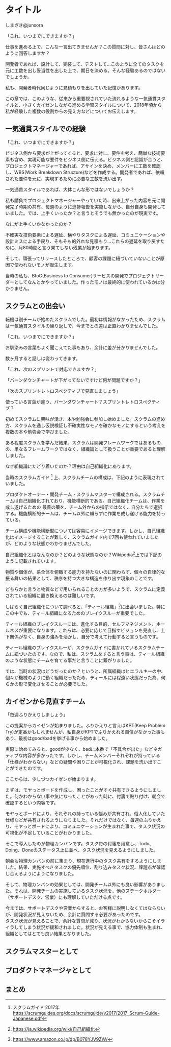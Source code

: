 # タイトル

<div class="flushright">しまざき@junsora</div>

「これ、いつまでにできますか？」

仕事を進める上で、こんな一言出てきませんか？この質問に対し、皆さんはどのように回答しますか？

開発者であれば、設計して、実装して、テストして…このように全てのタスクを元に工数を出し妥当性を出した上で、期日を決める。そんな経験あるのではないでしょうか。

私も、開発者時代同じように見積もりを出していた記憶があります。

この章では、このような、従来から重要視されていた流れるような一気通貫スタイルと、小さくカイゼンしながら進める学習スタイルについて、2018年頃から私が経験した複数の役割からの見え方などについてお伝えします。

## 一気通貫スタイルでの経験
「これ、いつまでにできますか？」

ビジネス側から要求が上がってくると、要求に対し、要件を考え、簡単な技術要素も含め、実現可能な要件をビジネス側に伝える。ビジネス側と認識が合うと、プロジェクトマネージャーであれば、アサインを決め、メンバーに工数を確認し、WBS(Work Breakdown Structure)などを作成する。開発者であれば、依頼された要件を元に、実現するために必要な工数を洗い出す。  

一気通貫スタイルであれば、大体こんな形ではないでしょうか？

私も請負でプロジェクトマネージャーやっていた時、出来上がった内容を元に開発完了時期の共有、毎週のように進捗報告を実施しながら、自分自身も開発していました。では、上手くいったか？と言うとそうでも無かったのが現実です。

なにが上手くいかなかったのか？

不確実な技術要素による遅延、横やりタスクによる遅延、コミュニケーションや設計ミスによる手戻り、そもそも的外れな見積もり…これらの遅延を取り戻すために、月80時間と言う果てしない残業が始まります。

そして、頑張ってリリースしたところで、顧客の課題に紐づいていないことが原因で使われないモノが誕生します。

当時の私も、BtoC(Business to Consumer)サービスの開発でプロジェクトリーダーとしてなんとかやっていました。作ったモノは最終的に使われているかは分かりません。

## スクラムとの出会い
転機は別チームが始めたスクラムでした。最初は情報がなかったため、スクラムは一気通貫スタイルの繰り返しで、今までとの差は正直わかりませんでした。

「これ、いつまでにできますか？」

お馴染みの言葉もよく聞こえてた事もあり、余計に差が分かりませんでした。

数ヶ月すると話しは変わってきます。

「これ、次のスプリントで対応できますか？」

「バーンダウンチャートが下がってないですけど何が問題ですか？」

「次のスプリントレトロスペクティブで見直しましょう」

使っている言葉が違う、バーンダウンチャート？スプリントレトロスペクティブ？

初めてスクラムに興味が湧き、本や勉強会に参加し始めました。スクラムの進め方、スクラムを通し仮説検証し不確実性なモノを確かなモノにするという考えを複数の本や勉強会で学びました。

ある程度スクラムを学んだ結果、スクラムは開発フレームワークではあるものの、単なるフレームワークではなく、組織論として扱うことが重要であると理解しました。

なぜ組織論にたどり着いたのか？理由は自己組織化にあります。

当時のスクラムガイド [^scrumguide2017] 上、スクラムチームの構成は、下記のように表現されていました。

[^scrumguide2017]: スクラムガイド 2017年 https://scrumguides.org/docs/scrumguide/v2017/2017-Scrum-Guide-Japanese.pdf

プロダクトオーナー・開発チーム・スクラムマスターで構成される。スクラムチームは自己組織化されており、機能横断的である。自己組織化チームは、作業を成し遂げるための 最善の策を、チーム外からの指示ではなく、自分たちで選択する。機能横断的チームは、チーム以外に頼らずに作業を成し遂げる能力を持っている。

チーム構成や機能横断型については容易にイメージできます。しかし、自己組織化はイメージすることが難しく、スクラムガイド内で7回も使われていましたが、どのような状態かわかりませんでした。

自己組織化とはなんなのか？どのような状態なのか？Wikipedia[^wiki_selfmanagement]上では下記のように記載されています。

物質や個体が、系全体を俯瞰する能力を持たないのに関わらず、個々の自律的な振る舞いの結果として、秩序を持つ大きな構造を作り出す現象のことです。

[^wiki_selfmanagement]: https://ja.wikipedia.org/wiki/自己組織化

どちらかと言うと物質などで用いられることの方が多いようで、スクラムに定義されている組織に置き換えるのは難しいです。

しばらく自己組織化について調べると、「ティール組織」[^teal]に出会いました。特にこの中でも、ティール組織になるためのブレイクスルーが重要でした。

[^teal]: https://www.amazon.co.jp/dp/B078YJV9ZW/

ティール組織のブレイクスルーには、進化する目的、セルフマネジメント、ホールネスが重要になります。これらは、必要に応じて目指すビジョンを見直し、上下関係がなく、自身の強みを活かし、自分で考えて行動すると言うものです。

ティール組織のブレイクスルーが、スクラムガイドに書かれているスクラムチームに紐づいたのです。なので、私は、スクラムをすると言う事は、ティール組織のような状態にチームを育てる事だと言うことに繋がりました。

では、当時の状況はどうだったのか？というと、所属組織はヒエラルキーの中、個々が機械のように動く組織だったため、ティールには程遠い状態だった為、何らかの形で変化させることが必要でした。

## カイゼンから見直すチーム
「毎週ふりかえりしましょう」

この提案からカイゼンが始まりました。ふりかえりと言えばKPT(Keep Problem Try)が定番かもしれませんが、私自身がKPTでふりかえれる自信がなかった事もあり、最初はgood/badを挙げる事から始めました。

実際に始めてみると、goodが少なく、badに本番で「不具合が出た」などネガティブな内容が多かったです。しかし、チームメンバーそれぞれが持っている「仕様がわからない」などの疑問や困りごとが可視化され、課題を洗い出すことができたのです。

ここからは、少しづつカイゼンが始まります。

まずは、モヤっとボードを作成し、困ったことがすぐ共有できるようにしました。何かわからない事や気になったことがあった時に、付箋で貼り付け、朝会で確認するという内容です。

モヤっとボードにより、それぞれの持っている悩みが共有され、俗人化していた仕様などが共有されるようになりました。それだけではなく、毎週のふりかえり、モヤっとボードにより、コミュニケーションが生まれた事で、タスク状況の可視化が不足していることがわかりました。

そこで導入したのが物理カンバンです。タスク毎の付箋を用意し、Todo、Doing、Doneのステータス上に並べ、タスク状況を見えるようにしました。

朝会も物理カンバンの前に集まり、現在進行中のタスク共有をするようにしました。結果、実施すべきタスクの優先順位、割り込みタスク状況、課題点が確認し合えるようにようになりました。

そして、物理カンバンの効果としては、開発チーム以外にも良い影響がありました。それは、開発チームの実施しているタスク状況を、他のステークホルダー（サポートデスク、営業）にも理解していただける点です。

今までは、サポートデスクや営業からすると、お客様に説明しなくてはならないが、開発状況が見えないため、余計に質問する必要があったのです。  
タスク状況が見えることで、余計な質問が減り、状況がわからないからこそイライラしてしまう状況が緩和されました。状況が見える事で、協力体制も生まれ、組織としてはとても良い結果となりました。

## スクラムマスターとして


## プロダクトマネージャとして


## まとめ

